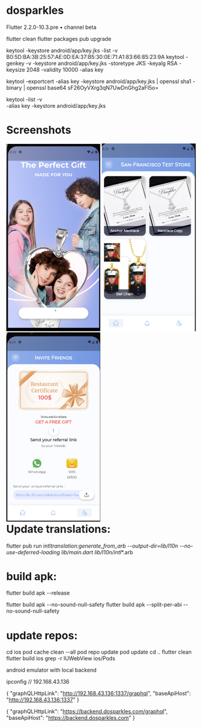 # dosparkles
Flutter 2.2.0-10.3.pre • channel beta


flutter clean
flutter packages pub upgrade

keytool -keystore android/app/key.jks -list -v
B0:5D:BA:3B:25:57:AE:0D:EA:37:B5:30:0E:71:A1:83:66:85:23:9A
keytool -genkey -v -keystore android/app/key.jks -storetype JKS -keyalg RSA -keysize 2048 -validity 10000 -alias key

      
keytool -exportcert -alias key -keystore android/app/key.jks | openssl sha1 -binary | openssl base64
sF26OyVXrg3qN7UwDnGhg2aFI5o=


keytool -list -v \
-alias key -keystore android/app/key.jks

# Screenshots

<div style="float: right">
      <img src='https://github.com/ClickHere0521/flutter-dosparkles/blob/main/perfect%20gift.png' width='250'>
      <img src='https://github.com/ClickHere0521/flutter-dosparkles/blob/main/perfect%20gift2.png' width='250'>
      <img src='https://github.com/ClickHere0521/flutter-dosparkles/blob/main/perfect%20gift3.png' width='250'>
</div>

# Update translations:

flutter pub run intl*translation:generate_from_arb --output-dir=lib/l10n --no-use-deferred-loading lib/main.dart lib/l10n/intl*\*.arb

# build apk:

flutter build apk --release

flutter build apk --no-sound-null-safety
flutter build apk --split-per-abi --no-sound-null-safety
# update repos:

cd ios
pod cache clean --all
pod repo update
pod update
cd ..
flutter clean
flutter build ios
grep -r IUWebView ios/Pods

android emulator with local backend

ipconfig
// 192.168.43.136

{
"graphQLHttpLink": "http://192.168.43.136:1337/graphql",
"baseApiHost": "http://192.168.43.136:1337"
}

{
"graphQLHttpLink": "https://backend.dosparkles.com/graphql",
"baseApiHost": "https://backend.dosparkles.com"
}
